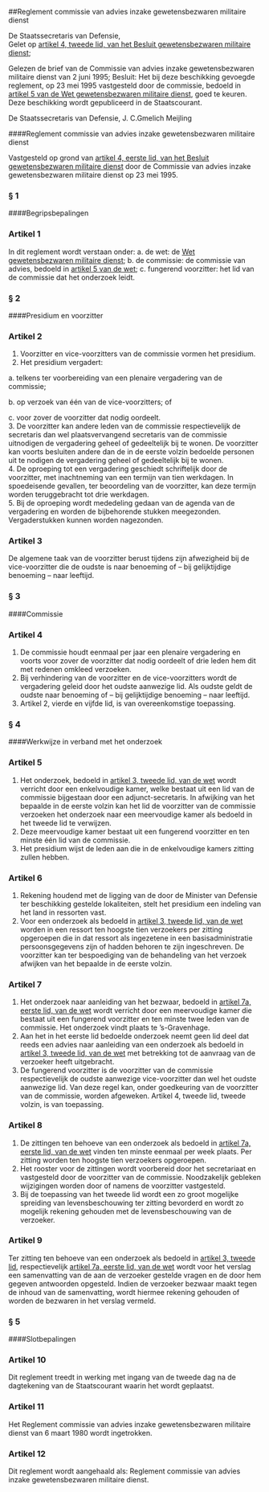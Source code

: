 <meta http-equiv='Content-Type' content='text/html; charset=utf-8' />

##Reglement commissie van advies inzake gewetensbezwaren militaire dienst

De Staatssecretaris van Defensie,  
Gelet op [artikel 4, tweede lid, van het Besluit gewetensbezwaren militaire dienst](../../../../../../../../../../AMvB/besluit/gewetensbezwaren/militaire/dienst/BWBR0002465/README.md);

Gelezen de brief van de Commissie van advies inzake gewetensbezwaren militaire dienst van 2 juni 1995;
Besluit:     Het bij deze beschikking gevoegde reglement, op 23 mei 1995 vastgesteld door de commissie, bedoeld in [artikel 5 van de Wet gewetensbezwaren militaire dienst](../../../../../../../../../../wet/wet/gewetensbezwaren/militaire/dienst/BWBR0002386/README.md), goed te keuren.     Deze beschikking wordt gepubliceerd in de Staatscourant.   

De 
Staatssecretaris van Defensie, 
J. C.Gmelich Meijling   

####Reglement commissie van advies inzake gewetensbezwaren militaire dienst

Vastgesteld op grond van [artikel 4, eerste lid, van het Besluit gewetensbezwaren militaire dienst](../../../../../../../../../../AMvB/besluit/gewetensbezwaren/militaire/dienst/BWBR0002465/README.md) door de Commissie van advies inzake gewetensbezwaren militaire dienst op 23 mei 1995.  

### §  1  

####Begripsbepalingen

### Artikel  1  

In dit reglement wordt verstaan onder:   a. de wet:  de [Wet gewetensbezwaren militaire dienst](../../../../../../../../../../wet/wet/gewetensbezwaren/militaire/dienst/BWBR0002386/README.md);    b. de commissie:  de commissie van advies, bedoeld in [artikel 5 van de wet](../../../../../../../../../../wet/wet/gewetensbezwaren/militaire/dienst/BWBR0002386/README.md);    c. fungerend voorzitter:  het lid van de commissie dat het onderzoek leidt.     

### §  2  

####Presidium en voorzitter

### Artikel  2  

1.  Voorzitter en vice-voorzitters van de commissie vormen het presidium.   
2.  Het presidium vergadert: 

a. telkens ter voorbereiding van een plenaire vergadering van de commissie;  

b. op verzoek van één van de vice-voorzitters; of  

c. voor zover de voorzitter dat nodig oordeelt.     
3.  De voorzitter kan andere leden van de commissie respectievelijk de secretaris dan wel plaatsvervangend secretaris van de commissie uitnodigen de vergadering geheel of gedeeltelijk bij te wonen. De voorzitter kan voorts besluiten andere dan de in de eerste volzin bedoelde personen uit te nodigen de vergadering geheel of gedeeltelijk bij te wonen.   
4.  De oproeping tot een vergadering geschiedt schriftelijk door de voorzitter, met inachtneming van een termijn van tien werkdagen. In spoedeisende gevallen, ter beoordeling van de voorzitter, kan deze termijn worden teruggebracht tot drie werkdagen.   
5.  Bij de oproeping wordt mededeling gedaan van de agenda van de vergadering en worden de bijbehorende stukken meegezonden. Vergaderstukken kunnen worden nagezonden.   

### Artikel  3  

De algemene taak van de voorzitter berust tijdens zijn afwezigheid bij de vice-voorzitter die de oudste is naar benoeming of – bij gelijktijdige benoeming – naar leeftijd.  

### §  3  

####Commissie

### Artikel  4  

1.  De commissie houdt eenmaal per jaar een plenaire vergadering en voorts voor zover de voorzitter dat nodig oordeelt of drie leden hem dit met redenen omkleed verzoeken.   
2.  Bij verhindering van de voorzitter en de vice-voorzitters wordt de vergadering geleid door het oudste aanwezige lid. Als oudste geldt de oudste naar benoeming of – bij gelijktijdige benoeming – naar leeftijd.   
3.  Artikel 2, vierde en vijfde lid, is van overeenkomstige toepassing.   

### §  4  

####Werkwijze in verband met het onderzoek

### Artikel  5  

1.  Het onderzoek, bedoeld in [artikel 3, tweede lid, van de wet](../../../../../../../../../../wet/wet/gewetensbezwaren/militaire/dienst/BWBR0002386/README.md) wordt verricht door een enkelvoudige kamer, welke bestaat uit een lid van de commissie bijgestaan door een adjunct-secretaris. In afwijking van het bepaalde in de eerste volzin kan het lid de voorzitter van de commissie verzoeken het onderzoek naar een meervoudige kamer als bedoeld in het tweede lid te verwijzen.   
2.  Deze meervoudige kamer bestaat uit een fungerend voorzitter en ten minste één lid van de commissie.   
3.  Het presidium wijst de leden aan die in de enkelvoudige kamers zitting zullen hebben.   

### Artikel  6  

1.  Rekening houdend met de ligging van de door de Minister van Defensie ter beschikking gestelde lokaliteiten, stelt het presidium een indeling van het land in ressorten vast.   
2.  Voor een onderzoek als bedoeld in [artikel 3, tweede lid, van de wet](../../../../../../../../../../wet/wet/gewetensbezwaren/militaire/dienst/BWBR0002386/README.md) worden in een ressort ten hoogste tien verzoekers per zitting opgeroepen die in dat ressort als ingezetene in een basisadministratie persoonsgegevens zijn of hadden behoren te zijn ingeschreven. De voorzitter kan ter bespoediging van de behandeling van het verzoek afwijken van het bepaalde in de eerste volzin.   

### Artikel  7  

1.  Het onderzoek naar aanleiding van het bezwaar, bedoeld in [artikel 7a, eerste lid, van de wet](../../../../../../../../../../wet/wet/gewetensbezwaren/militaire/dienst/BWBR0002386/README.md) wordt verricht door een meervoudige kamer die bestaat uit een fungerend voorzitter en ten minste twee leden van de commissie. Het onderzoek vindt plaats te ’s-Gravenhage.   
2.  Aan het in het eerste lid bedoelde onderzoek neemt geen lid deel dat reeds een advies naar aanleiding van een onderzoek als bedoeld in [artikel 3, tweede lid, van de wet](../../../../../../../../../../wet/wet/gewetensbezwaren/militaire/dienst/BWBR0002386/README.md) met betrekking tot de aanvraag van de verzoeker heeft uitgebracht.   
3.  De fungerend voorzitter is de voorzitter van de commissie respectievelijk de oudste aanwezige vice-voorzitter dan wel het oudste aanwezige lid. Van deze regel kan, onder goedkeuring van de voorzitter van de commissie, worden afgeweken. Artikel 4, tweede lid, tweede volzin, is van toepassing.   

### Artikel  8  

1.  De zittingen ten behoeve van een onderzoek als bedoeld in [artikel 7a, eerste lid, van de wet](../../../../../../../../../../wet/wet/gewetensbezwaren/militaire/dienst/BWBR0002386/README.md) vinden ten minste eenmaal per week plaats. Per zitting worden ten hoogste tien verzoekers opgeroepen.   
2.  Het rooster voor de zittingen wordt voorbereid door het secretariaat en vastgesteld door de voorzitter van de commissie. Noodzakelijk gebleken wijzigingen worden door of namens de voorzitter vastgesteld.   
3.  Bij de toepassing van het tweede lid wordt een zo groot mogelijke spreiding van levensbeschouwing ter zitting bevorderd en wordt zo mogelijk rekening gehouden met de levensbeschouwing van de verzoeker.   

### Artikel  9  

Ter zitting ten behoeve van een onderzoek als bedoeld in [artikel 3, tweede lid](../../../../../../../../../../wet/wet/gewetensbezwaren/militaire/dienst/BWBR0002386/README.md), respectievelijk [artikel 7a, eerste lid, van de wet](../../../../../../../../../../wet/wet/gewetensbezwaren/militaire/dienst/BWBR0002386/README.md) wordt voor het verslag een samenvatting van de aan de verzoeker gestelde vragen en de door hem gegeven antwoorden opgesteld. Indien de verzoeker bezwaar maakt tegen de inhoud van de samenvatting, wordt hiermee rekening gehouden of worden de bezwaren in het verslag vermeld.  

### §  5  

####Slotbepalingen

### Artikel  10  

Dit reglement treedt in werking met ingang van de tweede dag na de dagtekening van de Staatscourant waarin het wordt geplaatst.  

### Artikel  11  

Het Reglement commissie van advies inzake gewetensbezwaren militaire dienst van 6 maart 1980 wordt ingetrokken.  

### Artikel  12  

Dit reglement wordt aangehaald als: Reglement commissie van advies inzake gewetensbezwaren militaire dienst.  

